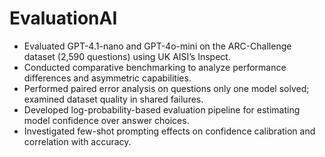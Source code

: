 # EvaluationAI

- Evaluated GPT-4.1-nano and GPT-4o-mini on the ARC-Challenge dataset (2,590 questions) using UK AISI’s Inspect.
- Conducted comparative benchmarking to analyze performance differences and asymmetric capabilities.
- Performed paired error analysis on questions only one model solved; examined dataset quality in shared failures.
- Developed log-probability-based evaluation pipeline for estimating model confidence over answer choices.
- Investigated few-shot prompting effects on confidence calibration and correlation with accuracy.
